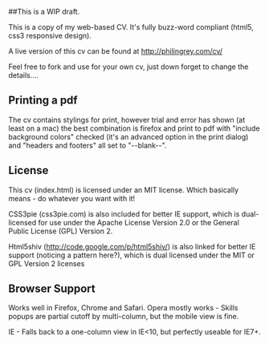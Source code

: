 ##This is a WIP draft.

This is a copy of my web-based CV. It's fully buzz-word compliant (html5, css3 responsive design).

A live version of this cv can be found at http://philingrey.com/cv/

Feel free to fork and use for your own cv, just down forget to change the details....

## Printing a pdf

The cv contains stylings for print, however trial and error has shown (at least on a mac) the best combination is firefox and print to pdf with "include background colors" checked (it's an advanced option in the print dialog) and "headers and footers" all set to "--blank--".

## License

This cv (index.html) is licensed under an MIT license. Which basically means - do whatever you want with it!

CSS3pie (css3pie.com) is also included for better IE support, which is dual-licensed for use under the Apache License Version 2.0 or the General Public License (GPL) Version 2.

Html5shiv (http://code.google.com/p/html5shiv/) is also linked for better IE support (noticing a pattern here?), which is dual licensed under the MIT or GPL Version 2 licenses

## Browser Support

Works well in Firefox, Chrome and Safari. Opera mostly works - Skills popups are partial cutoff by multi-column, but the mobile view is fine.

IE - Falls back to a one-column view in IE<10, but perfectly useable for IE7+.
